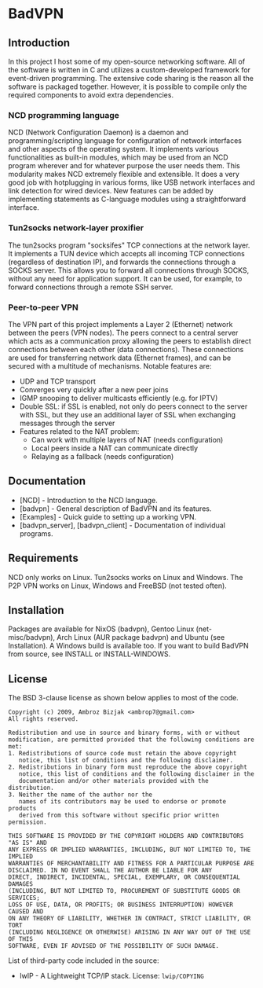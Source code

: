 # BadVPN

## Introduction

In this project I host some of my open-source networking software.
All of the software is written in C and utilizes a custom-developed framework for event-driven programming.
The extensive code sharing is the reason all the software is packaged together.
However, it is possible to compile only the required components to avoid extra dependencies.

### NCD programming language

NCD (Network Configuration Daemon) is a daemon and programming/scripting language for configuration of network interfaces and other aspects of the operating system.
It implements various functionalities as built-in modules, which may be used from an NCD program wherever and for whatever purpose the user needs them.
This modularity makes NCD extremely flexible and extensible. It does a very good job with hotplugging in various forms, like USB network interfaces and link detection for wired devices.
New features can be added by implementing statements as C-language modules using a straightforward interface.

### Tun2socks network-layer proxifier

The tun2socks program "socksifes" TCP connections at the network layer.
It implements a TUN device which accepts all incoming TCP connections (regardless of destination IP), and forwards the connections through a SOCKS server.
This allows you to forward all connections through SOCKS, without any need for application support.
It can be used, for example, to forward connections through a remote SSH server.

### Peer-to-peer VPN

The VPN part of this project implements a Layer 2 (Ethernet) network between the peers (VPN nodes).
The peers connect to a central server which acts as a communication proxy allowing the peers to establish direct connections between each other (data connections).
These connections are used for transferring network data (Ethernet frames), and can be secured with a multitude of mechanisms. Notable features are:

- UDP and TCP transport
- Converges very quickly after a new peer joins
- IGMP snooping to deliver multicasts efficiently (e.g. for IPTV)
- Double SSL: if SSL is enabled, not only do peers connect to the server with SSL, but they use an additional layer of SSL when exchanging messages through the server
- Features related to the NAT problem:
  - Can work with multiple layers of NAT (needs configuration)
  - Local peers inside a NAT can communicate directly
  - Relaying as a fallback (needs configuration)

## Documentation

- [NCD] - Introduction to the NCD language.
- [badvpn] - General description of BadVPN and its features.
- [Examples] - Quick guide to setting up a working VPN.
- [badvpn_server], [badvpn_client] - Documentation of individual programs.

## Requirements

NCD only works on Linux. Tun2socks works on Linux and Windows. The P2P VPN works on Linux, Windows and FreeBSD (not tested often).

## Installation

Packages are available for NixOS (badvpn), Gentoo Linux (net-misc/badvpn), Arch Linux (AUR package badvpn) and Ubuntu (see Installation).
A Windows build is available too. If you want to build BadVPN from source, see INSTALL or INSTALL-WINDOWS.

## License

The BSD 3-clause license as shown below applies to most of the code.

```
Copyright (c) 2009, Ambroz Bizjak <ambrop7@gmail.com>
All rights reserved.

Redistribution and use in source and binary forms, with or without
modification, are permitted provided that the following conditions are met:
1. Redistributions of source code must retain the above copyright
   notice, this list of conditions and the following disclaimer.
2. Redistributions in binary form must reproduce the above copyright
   notice, this list of conditions and the following disclaimer in the
   documentation and/or other materials provided with the distribution.
3. Neither the name of the author nor the
   names of its contributors may be used to endorse or promote products
   derived from this software without specific prior written permission.

THIS SOFTWARE IS PROVIDED BY THE COPYRIGHT HOLDERS AND CONTRIBUTORS "AS IS" AND
ANY EXPRESS OR IMPLIED WARRANTIES, INCLUDING, BUT NOT LIMITED TO, THE IMPLIED
WARRANTIES OF MERCHANTABILITY AND FITNESS FOR A PARTICULAR PURPOSE ARE
DISCLAIMED. IN NO EVENT SHALL THE AUTHOR BE LIABLE FOR ANY
DIRECT, INDIRECT, INCIDENTAL, SPECIAL, EXEMPLARY, OR CONSEQUENTIAL DAMAGES
(INCLUDING, BUT NOT LIMITED TO, PROCUREMENT OF SUBSTITUTE GOODS OR SERVICES;
LOSS OF USE, DATA, OR PROFITS; OR BUSINESS INTERRUPTION) HOWEVER CAUSED AND
ON ANY THEORY OF LIABILITY, WHETHER IN CONTRACT, STRICT LIABILITY, OR TORT
(INCLUDING NEGLIGENCE OR OTHERWISE) ARISING IN ANY WAY OUT OF THE USE OF THIS
SOFTWARE, EVEN IF ADVISED OF THE POSSIBILITY OF SUCH DAMAGE.
```

List of third-party code included in the source:
- lwIP - A Lightweight TCP/IP stack. License: `lwip/COPYING`
